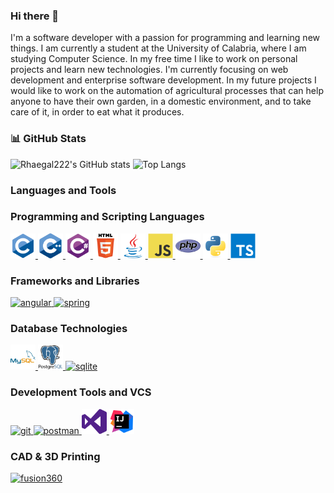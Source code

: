 ### Hi there 👋

I'm a software developer with a passion for programming and learning new things. I am currently a student at the University of Calabria, where I am studying Computer Science. In my free time I like to work on personal projects and learn new technologies. I'm currently focusing on web development and enterprise software development. In my future projects I would like to work on the automation of agricultural processes that can help anyone to have their own garden, in a domestic environment, and to take care of it, in order to eat what it produces.

<!--
### 📚 My Skills

### 📫 How to reach me

- Email: [Francesco Vecchio]()
- LinkedIn: [Francesco Vecchio]()
- Twitter: [Francesco Vecchio]()
- Instagram: [Francesco Vecchio]()
- Facebook: [Francesco Vecchio]()
- Website: [Francesco Vecchio]()
- Discord: [Francesco Vecchio]()
- Reddit: [Francesco Vecchio]()
- Twitch: [Francesco Vecchio]()
- YouTube: [Francesco Vecchio]()

### 🌱 I’m currently learning

- Web Development
- Enterprise Software Development
- Software Engineering
- Data Science
- Machine Learning
- Artificial Intelligence
- Internet of Things
- Cloud Computing
- Cybersecurity
- Quantum Computing

### 🔭 I’m currently working on

- Personal Projects
- University Projects
- Open Source Projects
- Collaborative Projects
- Freelance Projects
- Internship Projects
- Job Projects

### 🤔 I’m looking for help with

- Web Development
- Enterprise Software Development
- Software Engineering
- Data Science
- Machine Learning
- Artificial Intelligence
- Internet of Things
- Cloud Computing
- Cybersecurity
- Quantum Computing

### 💬 Ask me about

- Programming
- Software Development
- Computer Science
- Technology
- Science
- Mathematics
- Physics
-->

<!-- API Github-->
### 📊 GitHub Stats

![Rhaegal222's GitHub stats](https://github-readme-stats.vercel.app/api?username=Rhaegal222&show_icons=true&theme=radical)
![Top Langs](https://github-readme-stats.vercel.app/api/top-langs/?username=Rhaegal222&layout=compact&theme=radical)

### Languages and Tools

<div align="left">
    <!-- Programming and Scripting Languages -->
    <h3>Programming and Scripting Languages</h3>
    <a href="https://www.cprogramming.com/" target="_blank" rel="noreferrer">
        <img src="https://raw.githubusercontent.com/devicons/devicon/master/icons/c/c-original.svg" alt="c" width="40" height="40"/>
    </a>
    <a href="https://www.w3schools.com/cpp/" target="_blank" rel="noreferrer">
        <img src="https://raw.githubusercontent.com/devicons/devicon/master/icons/cplusplus/cplusplus-original.svg" alt="cplusplus" width="40" height="40"/>
    </a>
    <a href="https://www.w3schools.com/cs/" target="_blank" rel="noreferrer">
        <img src="https://raw.githubusercontent.com/devicons/devicon/master/icons/csharp/csharp-original.svg" alt="csharp" width="40" height="40"/>
    </a>
    <a href="https://www.w3.org/html/" target="_blank" rel="noreferrer">
        <img src="https://raw.githubusercontent.com/devicons/devicon/master/icons/html5/html5-original-wordmark.svg" alt="html5" width="40" height="40"/>
    </a>
    <a href="https://www.java.com" target="_blank" rel="noreferrer">
        <img src="https://raw.githubusercontent.com/devicons/devicon/master/icons/java/java-original.svg" alt="java" width="40" height="40"/>
    </a>
    <a href="https://developer.mozilla.org/en-US/docs/Web/JavaScript" target="_blank" rel="noreferrer">
        <img src="https://raw.githubusercontent.com/devicons/devicon/master/icons/javascript/javascript-original.svg" alt="javascript" width="40" height="40"/>
    </a>
    <a href="https://www.php.net" target="_blank" rel="noreferrer">
        <img src="https://raw.githubusercontent.com/devicons/devicon/master/icons/php/php-original.svg" alt="php" width="40" height="40"/>
    </a>
    <a href="https://www.python.org" target="_blank" rel="noreferrer">
        <img src="https://raw.githubusercontent.com/devicons/devicon/master/icons/python/python-original.svg" alt="python" width="40" height="40"/>
    </a>
    <a href="https://www.typescriptlang.org/" target="_blank" rel="noreferrer">
        <img src="https://raw.githubusercontent.com/devicons/devicon/master/icons/typescript/typescript-original.svg" alt="typescript" width="40" height="40"/>
    </a>
    <!-- Frameworks and Libraries -->
    <h3>Frameworks and Libraries</h3>
    <a href="https://angular.io" target="_blank" rel="noreferrer">
        <img src="https://angular.io/assets/images/logos/angular/angular.svg" alt="angular" width="40" height="40"/>
    </a>
    <a href="https://spring.io/" target="_blank" rel="noreferrer">
        <img src="https://www.vectorlogo.zone/logos/springio/springio-icon.svg" alt="spring" width="40" height="40"/>
    </a>
    <!-- Database Technologies -->
    <h3>Database Technologies</h3>
    <a href="https://www.mysql.com/" target="_blank" rel="noreferrer">
        <img src="https://raw.githubusercontent.com/devicons/devicon/master/icons/mysql/mysql-original-wordmark.svg" alt="mysql" width="40" height="40"/>
    </a>
    <a href="https://www.postgresql.org" target="_blank" rel="noreferrer">
        <img src="https://raw.githubusercontent.com/devicons/devicon/master/icons/postgresql/postgresql-original-wordmark.svg" alt="postgresql" width="40" height="40"/>
    </a>
    <a href="https://www.sqlite.org/" target="_blank" rel="noreferrer">
        <img src="https://www.vectorlogo.zone/logos/sqlite/sqlite-icon.svg" alt="sqlite" width="40" height="40"/>
    </a>
    <!-- Development Tools and VCS -->
    <h3>Development Tools and VCS</h3>
    <a href="https://git-scm.com/" target="_blank" rel="noreferrer">
        <img src="https://www.vectorlogo.zone/logos/git-scm/git-scm-icon.svg" alt="git" width="40" height="40"/>
    </a>
    <a href="https://postman.com" target="_blank" rel="noreferrer">
        <img src="https://www.vectorlogo.zone/logos/getpostman/getpostman-icon.svg" alt="postman" width="40" height="40"/>
    </a>
    <a href="https://www.visualstudio.com/" target="_blank" rel="noreferrer">
        <img src="https://raw.githubusercontent.com/devicons/devicon/master/icons/visualstudio/visualstudio-plain.svg" alt="visualstudio" width="40" height="40"/>
    </a>
    <a href="https://www.jetbrains.com/idea/" target="_blank" rel="noreferrer">
        <img src="https://raw.githubusercontent.com/devicons/devicon/master/icons/intellij/intellij-original.svg" alt="intellij" width="40" height="40"/>
    </a>
    <!--CAD & 3D Printing-->
    <h3>CAD & 3D Printing</h3>
    <a href="https://www.autodesk.it/products/fusion-360/" target="_blank" rel="noreferrer">
        <img src="https://damassets.autodesk.net/content/dam/autodesk/www/product-imagery/badge-75x75/fusion-360-badge-75x75.png" alt="fusion360" width="40" height="40"/>
    </a>
</div>

<!--
**Rhaegal222/Rhaegal222** is a ✨ _special_ ✨ repository because its `README.md` (this file) appears on your GitHub profile.

Here are some ideas to get you started:

- 🔭 I’m currently working on ...
- 🌱 I’m currently learning ...
- 👯 I’m looking to collaborate on ...
- 🤔 I’m looking for help with ...
- 💬 Ask me about ...
- 📫 How to reach me: ...
- 😄 Pronouns: ...
- ⚡ Fun fact: ...
-->
